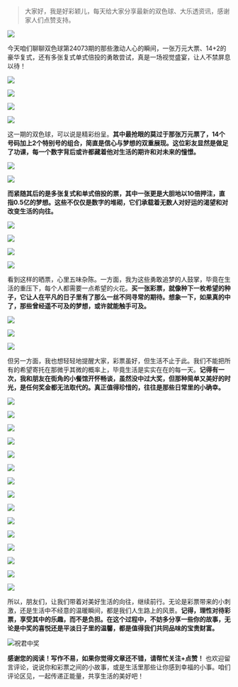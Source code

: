 > 大家好，我是好彩颖儿，每天给大家分享最新的双色球、大乐透资讯，感谢家人们点赞支持。

![](https://cdn.jsdelivr.net/gh/wangwenjie1314/PicCDN/2024-6-20/1718847632947-image.png)


今天咱们聊聊双色球第24073期的那些激动人心的瞬间，一张万元大票、14+2的豪华复式，还有多张复式单式倍投的勇敢尝试，真是一场视觉盛宴，让人不禁屏息以待！

![](https://cdn.jsdelivr.net/gh/wangwenjie1314/PicCDN/2024-6-27/1719451522661-image.png)



![](https://cdn.jsdelivr.net/gh/wangwenjie1314/PicCDN/2024-6-27/1719457841723-image.png)

![](https://cdn.jsdelivr.net/gh/wangwenjie1314/PicCDN/2024-6-27/1719457848998-image.png)

![](https://cdn.jsdelivr.net/gh/wangwenjie1314/PicCDN/2024-6-27/1719451544346-image.png)

这一期的双色球，可以说是精彩纷呈。**其中最抢眼的莫过于那张万元票了，14个号码加上2个特别号的组合，简直是信心与梦想的双重展现。这位彩友显然是做足了功课，每一个数字背后或许都藏着他对生活的期许和对未来的憧憬。**


![](https://cdn.jsdelivr.net/gh/wangwenjie1314/PicCDN/2024-6-27/1719457886000-image.png)


![](https://cdn.jsdelivr.net/gh/wangwenjie1314/PicCDN/2024-6-27/1719457893850-image.png)

**而紧随其后的是多张复式和单式倍投的票，其中一张更是大胆地以10倍押注，直指0.5亿的梦想。这些不仅仅是数字的堆砌，它们承载着无数人对好运的渴望和对改变生活的向往。**

![](https://cdn.jsdelivr.net/gh/wangwenjie1314/PicCDN/2024-6-27/1719457912980-image.png)


![](https://cdn.jsdelivr.net/gh/wangwenjie1314/PicCDN/2024-6-27/1719457921670-image.png)

![](https://cdn.jsdelivr.net/gh/wangwenjie1314/PicCDN/2024-6-27/1719457930540-image.png)


![](https://cdn.jsdelivr.net/gh/wangwenjie1314/PicCDN/2024-6-27/1719457949806-image.png)


看到这样的晒票，心里五味杂陈。一方面，我为这些勇敢追梦的人鼓掌，毕竟在生活的重压下，每个人都需要一点希望的火花。**买一张彩票，就像种下一枚希望的种子，它让人在平凡的日子里有了那么一丝不同寻常的期待。想象一下，如果真的中了，那些曾经遥不可及的梦想，或许就能触手可及。**


![](https://cdn.jsdelivr.net/gh/wangwenjie1314/PicCDN/2024-6-27/1719457983435-image.png)

![](https://cdn.jsdelivr.net/gh/wangwenjie1314/PicCDN/2024-6-27/1719457975653-image.png)

![](https://cdn.jsdelivr.net/gh/wangwenjie1314/PicCDN/2024-6-27/1719457959450-image.png)


但另一方面，我也想轻轻地提醒大家，彩票虽好，但生活不止于此。我们不能把所有的希望寄托在那微乎其微的概率上，毕竟生活是实实在在的每一天。**记得有一次，我和朋友在街角的小餐馆开怀畅谈，虽然没中过大奖，但那种简单又美好的时光，是任何奖金都无法取代的。真正值得珍惜的，往往是那些日常里的小确幸。**


![](https://cdn.jsdelivr.net/gh/wangwenjie1314/PicCDN/2024-6-27/1719457996421-image.png)

![](https://cdn.jsdelivr.net/gh/wangwenjie1314/PicCDN/2024-6-27/1719458008268-image.png)

![](https://cdn.jsdelivr.net/gh/wangwenjie1314/PicCDN/2024-6-27/1719458021226-image.png)

![](https://cdn.jsdelivr.net/gh/wangwenjie1314/PicCDN/2024-6-27/1719458029155-image.png)

![](https://cdn.jsdelivr.net/gh/wangwenjie1314/PicCDN/2024-6-27/1719458041804-image.png)


![](https://cdn.jsdelivr.net/gh/wangwenjie1314/PicCDN/2024-6-27/1719458079887-image.png)

![](https://cdn.jsdelivr.net/gh/wangwenjie1314/PicCDN/2024-6-27/1719458089401-image.png)


![](https://cdn.jsdelivr.net/gh/wangwenjie1314/PicCDN/2024-6-27/1719458112430-image.png)


![](https://cdn.jsdelivr.net/gh/wangwenjie1314/PicCDN/2024-6-27/1719458120785-image.png)

![](https://cdn.jsdelivr.net/gh/wangwenjie1314/PicCDN/2024-6-27/1719458127878-image.png)

![](https://cdn.jsdelivr.net/gh/wangwenjie1314/PicCDN/2024-6-27/1719458170946-image.png)

![](https://cdn.jsdelivr.net/gh/wangwenjie1314/PicCDN/2024-6-27/1719458179461-image.png)


![](https://cdn.jsdelivr.net/gh/wangwenjie1314/PicCDN/2024-6-27/1719458160224-image.png)

![](https://cdn.jsdelivr.net/gh/wangwenjie1314/PicCDN/2024-6-27/1719458148291-image.png)


![](https://cdn.jsdelivr.net/gh/wangwenjie1314/PicCDN/2024-6-27/1719458140394-image.png)

所以，朋友们，让我们带着对美好生活的向往，继续前行。无论是彩票带来的小刺激，还是生活中不经意的温暖瞬间，都是我们人生路上的风景。**记得，理性对待彩票，享受其中的乐趣，而不是负担。在这个过程中，不妨多分享一些你的故事，无论是中奖的喜悦还是平淡日子里的温馨，都是值得我们共同品味的宝贵财富。**


![祝君中奖](https://cdn.jsdelivr.net/gh/wangwenjie1314/PicCDN/2024-6-27/1719458242916-image.png)


**感谢您的阅读！写作不易，如果你觉得文章还不错，请帮忙关注+点赞！** 也欢迎留言评论，说说你和彩票之间的小故事，或是生活里那些让你感到幸福的小事。咱们评论区见，一起传递正能量，共享生活的美好吧！